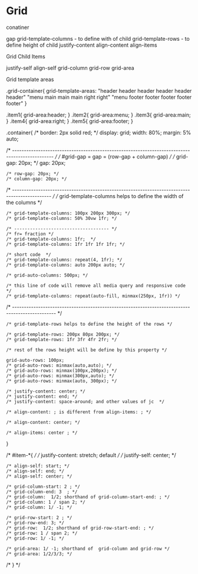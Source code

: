 # Grid


conatiner

gap
grid-template-columns - to define with of child
grid-template-rows - to define height of child
justify-content
align-content
align-items


Grid Child Items

justify-self
align-self
grid-column
grid-row
grid-area


Grid template areas

.grid-container{
    grid-template-areas:
        "header header header header header header"
        "menu main main main right right"
        "menu footer footer footer footer footer"
}

.item1{
    grid-area:header;
}
.item2{
    grid-area:menu;
}
.item3{
    grid-area:main;
}
.item4{
    grid-area:right;
}
.item5{
    grid-area:footer;
}

















.container{
    /* border: 2px solid red; */
    display: grid;
    width: 80%;
    margin: 5% auto;
    
/* ----------------------------------------------------------------------------------------------- */
    /* #grid-gap = gap = (row-gap + column-gap) */
    /* grid-gap: 20px; */
    gap: 20px;

    /* row-gap: 20px; */
    /* column-gap: 20px; */

/* ---------------------------------------------------------------------------------------------- */
    /* grid-template-columns helps to define the width of the columns */

    /* grid-template-columns: 100px 200px 300px; */
    /* grid-template-columns: 50% 30vw 1fr; */
 
    /* ------------------------------------ */
    /* fr= fraction */
    /* grid-template-columns: 1fr;  */
    /* grid-template-columns: 1fr 1fr 1fr 1fr; */
    
    /* short code  */
    /* grid-template-columns: repeat(4, 1fr); */
    /* grid-template-columns: auto 200px auto; */

    /* grid-auto-columns: 500px; */

    /* this line of code will remove all media query and responsive code */
    /* grid-template-columns: repeat(auto-fill, minmax(250px, 1fr)) */


/* ------------------------------------------------------------------------------------------------ */

    /* grid-template-rows helps to define the height of the rows */

    /* grid-template-rows: 200px 80px 200px; */
    /* grid-template-rows: 1fr 3fr 4fr 2fr; */

    /* rest of the rows height will be define by this property */

    grid-auto-rows: 100px;
    /* grid-auto-rows: minmax(auto,auto); */
    /* grid-auto-rows: minmax(100px,200px); */
    /* grid-auto-rows: minmax(300px,auto); */
    /* grid-auto-rows: minmax(auto, 300px); */

    /* justify-content: center; */
    /* justify-content: end; */
    /* justify-content: space-around; and other values of jc  */

    /* align-content: ; is different from align-items: ; */

    /* align-content: center; */

    /* align-items: center ; */

}

/* #item-*{ */
    /* justify-content: stretch; default  */
    /* justify-self: center; */
    
    /* align-self: start; */
    /* align-self: end; */
    /* align-self: center; */

    /* grid-column-start: 2 ; */
    /* grid-column-end: 3  ; */
    /* grid-column:  1/2; shorthand of grid-column-start-end: ; */
    /* grid-column: 1 / span 2; */
    /* grid-column: 1/ -1; */

    /* grid-row-start: 2 ; */
    /* grid-row-end: 3; */
    /* grid-row:  1/2; shorthand of grid-row-start-end: ; */
    /* grid-row: 1 / span 2; */
    /* grid-row: 1/ -1; */

    /* grid-area: 1/ -1; shorthand of  grid-column and grid-row */
    /* grid-area: 1/2/3/3; */
/* } */